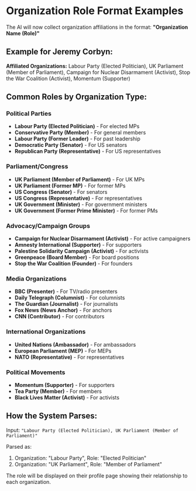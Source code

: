 # Organization Role Format Examples

The AI will now collect organization affiliations in the format: **"Organization Name (Role)"**

## Example for Jeremy Corbyn:

**Affiliated Organizations:** Labour Party (Elected Politician), UK Parliament (Member of Parliament), Campaign for Nuclear Disarmament (Activist), Stop the War Coalition (Activist), Momentum (Supporter)

## Common Roles by Organization Type:

### Political Parties
- **Labour Party (Elected Politician)** - For elected MPs
- **Conservative Party (Member)** - For general members
- **Labour Party (Former Leader)** - For past leadership
- **Democratic Party (Senator)** - For US senators
- **Republican Party (Representative)** - For US representatives

### Parliament/Congress
- **UK Parliament (Member of Parliament)** - For UK MPs
- **UK Parliament (Former MP)** - For former MPs
- **US Congress (Senator)** - For senators
- **US Congress (Representative)** - For representatives
- **UK Government (Minister)** - For government ministers
- **UK Government (Former Prime Minister)** - For former PMs

### Advocacy/Campaign Groups
- **Campaign for Nuclear Disarmament (Activist)** - For active campaigners
- **Amnesty International (Supporter)** - For supporters
- **Palestine Solidarity Campaign (Activist)** - For activists
- **Greenpeace (Board Member)** - For board positions
- **Stop the War Coalition (Founder)** - For founders

### Media Organizations
- **BBC (Presenter)** - For TV/radio presenters
- **Daily Telegraph (Columnist)** - For columnists
- **The Guardian (Journalist)** - For journalists
- **Fox News (News Anchor)** - For anchors
- **CNN (Contributor)** - For contributors

### International Organizations
- **United Nations (Ambassador)** - For ambassadors
- **European Parliament (MEP)** - For MEPs
- **NATO (Representative)** - For representatives

### Political Movements
- **Momentum (Supporter)** - For supporters
- **Tea Party (Member)** - For members
- **Black Lives Matter (Activist)** - For activists

## How the System Parses:

Input: `"Labour Party (Elected Politician), UK Parliament (Member of Parliament)"`

Parsed as:
1. Organization: "Labour Party", Role: "Elected Politician"
2. Organization: "UK Parliament", Role: "Member of Parliament"

The role will be displayed on their profile page showing their relationship to each organization.
